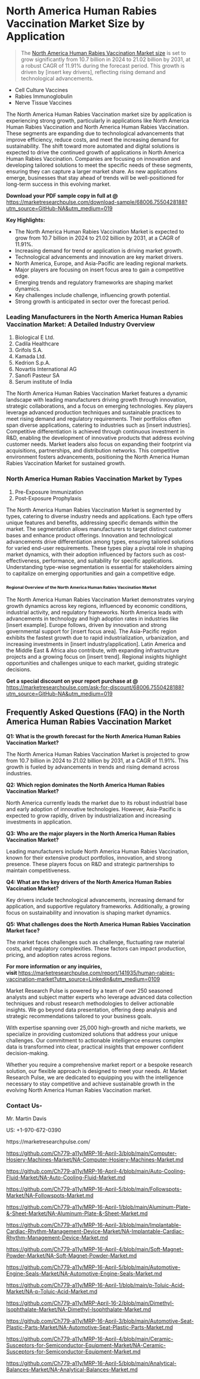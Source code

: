 <h1>North America Human Rabies Vaccination Market&nbsp;Size by Application</h1><blockquote><p>The <a href="https://marketresearchpulse.com/download-sample/68006.7550428188?utm_source=GitHub-NA&amp;utm_medium=019">North America Human Rabies Vaccination Market size</a> is set to grow significantly from 10.7 billion in 2024 to 21.02 billion by 2031, at a robust CAGR of 11.91% during the forecast period. This growth is driven by [insert key drivers], reflecting rising demand and technological advancements.</p></blockquote><ul><li>Cell Culture Vaccines <li> Rabies Immunoglobulin <li> Nerve Tissue Vaccines</li></ul><p>The North America Human Rabies Vaccination market size by application is experiencing strong growth, particularly in applications like North America Human Rabies Vaccination and North America Human Rabies Vaccination. These segments are expanding due to technological advancements that improve efficiency, reduce costs, and meet the increasing demand for sustainability. The shift toward more automated and digital solutions is expected to drive the continued growth of applications in North America Human Rabies Vaccination. Companies are focusing on innovation and developing tailored solutions to meet the specific needs of these segments, ensuring they can capture a larger market share. As new applications emerge, businesses that stay ahead of trends will be well-positioned for long-term success in this evolving market.</p><p><strong>Download your PDF sample copy in full at @ </strong><a href="https://marketresearchpulse.com/download-sample/68006.7550428188?utm_source=GitHub-NA&amp;utm_medium=019">https://marketresearchpulse.com/download-sample/68006.7550428188?utm_source=GitHub-NA&amp;utm_medium=019</a></p><p><strong>Key Highlights: </strong></p><ul><li>The North America Human Rabies Vaccination Market is expected to grow from 10.7 billion in 2024 to 21.02 billion by 2031, at a CAGR of 11.91%.</li><li>Increasing demand for trend or application is driving market growth.</li><li>Technological advancements and innovation are key market drivers.</li><li>North America, Europe, and Asia-Pacific are leading regional markets.</li><li>Major players are focusing on insert focus area to gain a competitive edge.</li><li>Emerging trends and regulatory frameworks are shaping market dynamics.</li><li>Key challenges include challenge, influencing growth potential.</li><li>Strong growth is anticipated in sector over the forecast period.</li></ul><h3>Leading Manufacturers in the North America Human Rabies Vaccination Market: A Detailed Industry Overview</h3><ol><li>Biological E Ltd.</li><li>Cadila Healthcare</li><li>Grifols S.A.</li><li>Kamada Ltd.</li><li>Kedrion S.p.A.</li><li>Novartis International AG</li><li>Sanofi Pasteur SA</li><li>Serum institute of India</li></ol><div class="flex max-w-full flex-col flex-grow"><div class="min-h-8 text-message flex w-full flex-col items-end gap-2 whitespace-normal break-words [.text-message+&amp;]:mt-5" dir="auto" data-message-author-role="assistant" data-message-id="fd8432e4-4910-450d-b182-61b7bfb0a01f" data-message-model-slug="gpt-4o"><div class="flex w-full flex-col gap-1 empty:hidden first:pt-[3px]"><div class="markdown prose w-full break-words dark:prose-invert light"><p>The North America Human Rabies Vaccination Market features a dynamic landscape with leading manufacturers driving growth through innovation, strategic collaborations, and a focus on emerging technologies. Key players leverage advanced production techniques and sustainable practices to meet rising demand and regulatory requirements. Their portfolios often span diverse applications, catering to industries such as [insert industries]. Competitive differentiation is achieved through continuous investment in R&amp;D, enabling the development of innovative products that address evolving customer needs. Market leaders also focus on expanding their footprint via acquisitions, partnerships, and distribution networks. This competitive environment fosters advancements, positioning the North America Human Rabies Vaccination Market for sustained growth.</p></div></div></div></div><h3>North America Human Rabies Vaccination Market by Types</h3><ol><li>Pre-Exposure Immunization <li> Post-Exposure Prophylaxis</li></ol><div class="flex max-w-full flex-col flex-grow"><div class="min-h-8 text-message flex w-full flex-col items-end gap-2 whitespace-normal break-words [.text-message+&amp;]:mt-5" dir="auto" data-message-author-role="assistant" data-message-id="084470be-0bb7-4664-bddf-5156b4f41249" data-message-model-slug="gpt-4o-mini"><div class="flex w-full flex-col gap-1 empty:hidden first:pt-[3px]"><div class="markdown prose w-full break-words dark:prose-invert light"><p>The North America Human Rabies Vaccination Market is segmented by types, catering to diverse industry needs and applications. Each type offers unique features and benefits, addressing specific demands within the market. The segmentation allows manufacturers to target distinct customer bases and enhance product offerings. Innovation and technological advancements drive differentiation among types, ensuring tailored solutions for varied end-user requirements. These types play a pivotal role in shaping market dynamics, with their adoption influenced by factors such as cost-effectiveness, performance, and suitability for specific applications. Understanding type-wise segmentation is essential for stakeholders aiming to capitalize on emerging opportunities and gain a competitive edge.</p></div></div></div></div><h3><span style="font-size: 11px;">Regional Overview of the North America Human Rabies Vaccination Market</span></h3><div class="flex max-w-full flex-col flex-grow"><div class="min-h-8 text-message flex w-full flex-col items-end gap-2 whitespace-normal break-words [.text-message+&amp;]:mt-5" dir="auto" data-message-author-role="assistant" data-message-id="e9038762-ce64-4e30-91c9-9bd413514231" data-message-model-slug="gpt-4o-mini"><div class="flex w-full flex-col gap-1 empty:hidden first:pt-[3px]"><div class="markdown prose w-full break-words dark:prose-invert light"><p>The North America Human Rabies Vaccination Market demonstrates varying growth dynamics across key regions, influenced by economic conditions, industrial activity, and regulatory frameworks. North America leads with advancements in technology and high adoption rates in industries like [insert example]. Europe follows, driven by innovation and strong governmental support for [insert focus area]. The Asia-Pacific region exhibits the fastest growth due to rapid industrialization, urbanization, and increasing investments in [insert industry/application]. Latin America and the Middle East &amp; Africa also contribute, with expanding infrastructure projects and a growing focus on [insert trend]. Regional insights highlight opportunities and challenges unique to each market, guiding strategic decisions.</p></div></div></div></div><p><strong>Get a special discount on your report purchase at @ </strong><a href="https://marketresearchpulse.com/ask-for-discount/68006.7550428188?utm_source=GitHub-NA&amp;utm_medium=019">https://marketresearchpulse.com/ask-for-discount/68006.7550428188?utm_source=GitHub-NA&amp;utm_medium=019</a></p><h2>Frequently Asked Questions (FAQ) in the North America Human Rabies Vaccination Market</h2><p><strong>Q1: What is the growth forecast for the North America Human Rabies Vaccination Market?</strong></p><p>The North America Human Rabies Vaccination Market is projected to grow from 10.7 billion in 2024 to 21.02 billion by 2031, at a CAGR of 11.91%. This growth is fueled by advancements in trends and rising demand across industries.</p><p><strong>Q2: Which region dominates the North America Human Rabies Vaccination Market?</strong></p><p>North America currently leads the market due to its robust industrial base and early adoption of innovative technologies. However, Asia-Pacific is expected to grow rapidly, driven by industrialization and increasing investments in application.</p><p><strong>Q3: Who are the major players in the North America Human Rabies Vaccination Market?</strong></p><p>Leading manufacturers include North America Human Rabies Vaccination, known for their extensive product portfolios, innovation, and strong presence. These players focus on R&amp;D and strategic partnerships to maintain competitiveness.</p><p><strong>Q4: What are the key drivers of the North America Human Rabies Vaccination Market?</strong></p><p>Key drivers include technological advancements, increasing demand for application, and supportive regulatory frameworks. Additionally, a growing focus on sustainability and innovation is shaping market dynamics.</p><p><strong>Q5: What challenges does the North America Human Rabies Vaccination Market face?</strong></p><p>The market faces challenges such as challenge, fluctuating raw material costs, and regulatory complexities. These factors can impact production, pricing, and adoption rates across regions.</p><p><strong>For more information or any inquiries, visit&nbsp;</strong><a href="https://marketresearchpulse.com/report/141935/human-rabies-vaccination-market?utm_source=Linkedin&utm_medium=0109">https://marketresearchpulse.com/report/141935/human-rabies-vaccination-market?utm_source=Linkedin&utm_medium=0109</a></p><p>Market Research Pulse is powered by a team of over 250 seasoned analysts and subject matter experts who leverage advanced data collection techniques and robust research methodologies to deliver actionable insights. We go beyond data presentation, offering deep analysis and strategic recommendations tailored to your business goals.</p><p>With expertise spanning over 25,000 high-growth and niche markets, we specialize in providing customized solutions that address your unique challenges. Our commitment to actionable intelligence ensures complex data is transformed into clear, practical insights that empower confident decision-making.</p><p>Whether you require a comprehensive market report or a bespoke research solution, our flexible approach is designed to meet your needs. At Market Research Pulse, we are dedicated to equipping you with the intelligence necessary to stay competitive and achieve sustainable growth in the evolving North America Human Rabies Vaccination market.</p><h3><strong>Contact Us-</strong></h3><p>Mr. Martin Davis</p><p>US: +1-970-672-0390</p><p>https://marketresearchpulse.com/</p><p><a href="https://github.com/Ch779-a11y/MRP-16-April-3/blob/main/Computer-Hosiery-Machines-Market/NA-Computer-Hosiery-Machines-Market.md">https://github.com/Ch779-a11y/MRP-16-April-3/blob/main/Computer-Hosiery-Machines-Market/NA-Computer-Hosiery-Machines-Market.md</a></p><p><a href="https://github.com/Ch779-a11y/MRP-16-April-4/blob/main/Auto-Cooling-Fluid-Market/NA-Auto-Cooling-Fluid-Market.md">https://github.com/Ch779-a11y/MRP-16-April-4/blob/main/Auto-Cooling-Fluid-Market/NA-Auto-Cooling-Fluid-Market.md</a></p><p><a href="https://github.com/Ch779-a11y/MRP-16-April-5/blob/main/Followspots-Market/NA-Followspots-Market.md">https://github.com/Ch779-a11y/MRP-16-April-5/blob/main/Followspots-Market/NA-Followspots-Market.md</a></p><p><a href="https://github.com/Ch779-a11y/MRP-16-April-1/blob/main/Aluminum-Plate-&-Sheet-Market/NA-Aluminum-Plate-&-Sheet-Market.md">https://github.com/Ch779-a11y/MRP-16-April-1/blob/main/Aluminum-Plate-&-Sheet-Market/NA-Aluminum-Plate-&-Sheet-Market.md</a></p><p><a href="https://github.com/Ch779-a11y/MRP-16-April-3/blob/main/Implantable-Cardiac-Rhythm-Management-Device-Market/NA-Implantable-Cardiac-Rhythm-Management-Device-Market.md">https://github.com/Ch779-a11y/MRP-16-April-3/blob/main/Implantable-Cardiac-Rhythm-Management-Device-Market/NA-Implantable-Cardiac-Rhythm-Management-Device-Market.md</a></p><p><a href="https://github.com/Ch779-a11y/MRP-16-April-4/blob/main/Soft-Magnet-Powder-Market/NA-Soft-Magnet-Powder-Market.md">https://github.com/Ch779-a11y/MRP-16-April-4/blob/main/Soft-Magnet-Powder-Market/NA-Soft-Magnet-Powder-Market.md</a></p><p><a href="https://github.com/Ch779-a11y/MRP-16-April-5/blob/main/Automotive-Engine-Seals-Market/NA-Automotive-Engine-Seals-Market.md">https://github.com/Ch779-a11y/MRP-16-April-5/blob/main/Automotive-Engine-Seals-Market/NA-Automotive-Engine-Seals-Market.md</a></p><p><a href="https://github.com/Ch779-a11y/MRP-16-April-1/blob/main/p-Toluic-Acid-Market/NA-p-Toluic-Acid-Market.md">https://github.com/Ch779-a11y/MRP-16-April-1/blob/main/p-Toluic-Acid-Market/NA-p-Toluic-Acid-Market.md</a></p><p><a href="https://github.com/Ch779-a11y/MRP-April-16-2/blob/main/Dimethyl-Isophthalate-Market/NA-Dimethyl-Isophthalate-Market.md">https://github.com/Ch779-a11y/MRP-April-16-2/blob/main/Dimethyl-Isophthalate-Market/NA-Dimethyl-Isophthalate-Market.md</a></p><p><a href="https://github.com/Ch779-a11y/MRP-16-April-3/blob/main/Automotive-Seat-Plastic-Parts-Market/NA-Automotive-Seat-Plastic-Parts-Market.md">https://github.com/Ch779-a11y/MRP-16-April-3/blob/main/Automotive-Seat-Plastic-Parts-Market/NA-Automotive-Seat-Plastic-Parts-Market.md</a></p><p><a href="https://github.com/Ch779-a11y/MRP-16-April-4/blob/main/Ceramic-Susceptors-for-Semiconductor-Equipment-Market/NA-Ceramic-Susceptors-for-Semiconductor-Equipment-Market.md">https://github.com/Ch779-a11y/MRP-16-April-4/blob/main/Ceramic-Susceptors-for-Semiconductor-Equipment-Market/NA-Ceramic-Susceptors-for-Semiconductor-Equipment-Market.md</a></p><p><a href="https://github.com/Ch779-a11y/MRP-16-April-5/blob/main/Analytical-Balances-Market/NA-Analytical-Balances-Market.md">https://github.com/Ch779-a11y/MRP-16-April-5/blob/main/Analytical-Balances-Market/NA-Analytical-Balances-Market.md</a></p>
